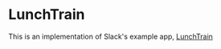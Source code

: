 # LunchTrain
This is an implementation of Slack's example app, [LunchTrain](https://github.com/slackapi/lunchtrain)